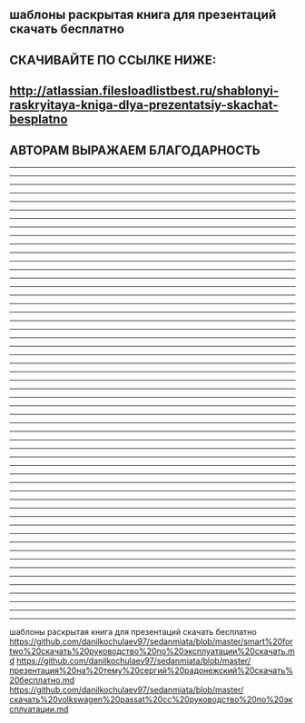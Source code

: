 шаблоны раскрытая книга для презентаций скачать бесплатно
--------------------------------------------------
СКАЧИВАЙТЕ ПО ССЫЛКЕ НИЖЕ:
--------------------------------------------------
http://atlassian.filesloadlistbest.ru/shablonyi-raskryitaya-kniga-dlya-prezentatsiy-skachat-besplatno
--------------------------------------------------
АВТОРАМ ВЫРАЖАЕМ БЛАГОДАРНОСТЬ
--------------------------------------------------
--------------------------------------------------
--------------------------------------------------
--------------------------------------------------
--------------------------------------------------
--------------------------------------------------
--------------------------------------------------
--------------------------------------------------
--------------------------------------------------
--------------------------------------------------
--------------------------------------------------
--------------------------------------------------
--------------------------------------------------
--------------------------------------------------
--------------------------------------------------
--------------------------------------------------
--------------------------------------------------
--------------------------------------------------
--------------------------------------------------
--------------------------------------------------
--------------------------------------------------
--------------------------------------------------
--------------------------------------------------
--------------------------------------------------
--------------------------------------------------
--------------------------------------------------
--------------------------------------------------
--------------------------------------------------
--------------------------------------------------
--------------------------------------------------
--------------------------------------------------
--------------------------------------------------
--------------------------------------------------
--------------------------------------------------
--------------------------------------------------
--------------------------------------------------
--------------------------------------------------
--------------------------------------------------
--------------------------------------------------
--------------------------------------------------
--------------------------------------------------
--------------------------------------------------
--------------------------------------------------
--------------------------------------------------
--------------------------------------------------
--------------------------------------------------
--------------------------------------------------
--------------------------------------------------
--------------------------------------------------
--------------------------------------------------
--------------------------------------------------
--------------------------------------------------
--------------------------------------------------
--------------------------------------------------
--------------------------------------------------
шаблоны раскрытая книга для презентаций скачать бесплатно 
https://github.com/danilkochulaev97/sedanmiata/blob/master/smart%20fortwo%20скачать%20руководство%20по%20эксплуатации%20скачать.md
https://github.com/danilkochulaev97/sedanmiata/blob/master/презентация%20на%20тему%20сергий%20радонежский%20скачать%20бесплатно.md
https://github.com/danilkochulaev97/sedanmiata/blob/master/скачать%20volkswagen%20passat%20cc%20руководство%20по%20эксплуатации.md